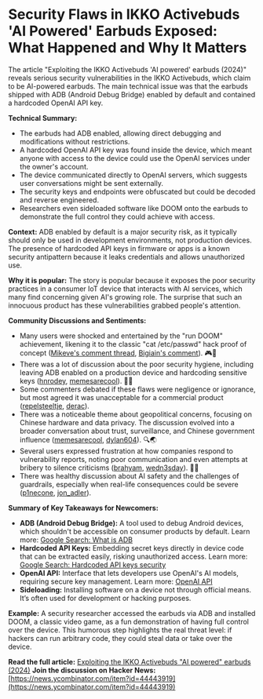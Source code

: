 # Security Flaws in IKKO Activebuds 'AI Powered' Earbuds Exposed: What Happened and Why It Matters

The article "Exploiting the IKKO Activebuds 'AI powered' earbuds (2024)" reveals serious security vulnerabilities in the IKKO Activebuds, which claim to be AI-powered earbuds. The main technical issue was that the earbuds shipped with ADB (Android Debug Bridge) enabled by default and contained a hardcoded OpenAI API key. 

**Technical Summary:**
- The earbuds had ADB enabled, allowing direct debugging and modifications without restrictions.
- A hardcoded OpenAI API key was found inside the device, which meant anyone with access to the device could use the OpenAI services under the owner's account. 
- The device communicated directly to OpenAI servers, which suggests user conversations might be sent externally.
- The security keys and endpoints were obfuscated but could be decoded and reverse engineered. 
- Researchers even sideloaded software like DOOM onto the earbuds to demonstrate the full control they could achieve with access.

**Context:**
ADB enabled by default is a major security risk, as it typically should only be used in development environments, not production devices. The presence of hardcoded API keys in firmware or apps is a known security antipattern because it leaks credentials and allows unauthorized use. 

**Why it is popular:**
The story is popular because it exposes the poor security practices in a consumer IoT device that interacts with AI services, which many find concerning given AI's growing role. The surprise that such an innocuous product has these vulnerabilities grabbed people's attention.

**Community Discussions and Sentiments:**
- Many users were shocked and entertained by the "run DOOM" achievement, likening it to the classic "cat /etc/passwd" hack proof of concept ([Mikeve's comment thread](https://news.ycombinator.com/item?id=44444029), [Bigiain's comment](https://news.ycombinator.com/item?id=44449934)). 🎮👾
- There was a lot of discussion about the poor security hygiene, including leaving ADB enabled on a production device and hardcoding sensitive keys ([hnrodey](https://news.ycombinator.com/item?id=44448210), [memesarecool](https://news.ycombinator.com/item?id=44444819)). 🔐😱
- Some commenters debated if these flaws were negligence or ignorance, but most agreed it was unacceptable for a commercial product ([repelsteeltje](https://news.ycombinator.com/item?id=44445218), [derac](https://news.ycombinator.com/item?id=44445142)).
- There was a noticeable theme about geopolitical concerns, focusing on Chinese hardware and data privacy. The discussion evolved into a broader conversation about trust, surveillance, and Chinese government influence ([memesarecool](https://news.ycombinator.com/item?id=44445519), [dylan604](https://news.ycombinator.com/item?id=44444819)). 🔍🌏
- Several users expressed frustration at how companies respond to vulnerability reports, noting poor communication and even attempts at bribery to silence criticisms ([brahyam](https://news.ycombinator.com/item?id=44444496), [wedn3sday](https://news.ycombinator.com/item?id=44445935)). 💼📢
- There was healthy discussion about AI safety and the challenges of guardrails, especially when real-life consequences could be severe ([p1necone](https://news.ycombinator.com/item?id=44449102), [jon_adler](https://news.ycombinator.com/item?id=44445450)).

**Summary of Key Takeaways for Newcomers:**
- **ADB (Android Debug Bridge):** A tool used to debug Android devices, which shouldn't be accessible on consumer products by default. Learn more: [Google Search: What is ADB](https://www.google.com/search?q=what+is+adb)
- **Hardcoded API Keys:** Embedding secret keys directly in device code that can be extracted easily, risking unauthorized access. Learn more: [Google Search: Hardcoded API keys security](https://www.google.com/search?q=hardcoded+api+keys+security)
- **OpenAI API:** Interface that lets developers use OpenAI's AI models, requiring secure key management. Learn more: [OpenAI API](https://openai.com/api)
- **Sideloading:** Installing software on a device not through official means. It’s often used for development or hacking purposes.

**Example:** A security researcher accessed the earbuds via ADB and installed DOOM, a classic video game, as a fun demonstration of having full control over the device. This humorous step highlights the real threat level: if hackers can run arbitrary code, they could steal data or take over the device.


**Read the full article:** [Exploiting the IKKO Activebuds "AI powered" earbuds (2024)](https://blog.mgdproductions.com/ikko-activebuds/)
**Join the discussion on Hacker News:** [https://news.ycombinator.com/item?id=44443919](https://news.ycombinator.com/item?id=44443919)